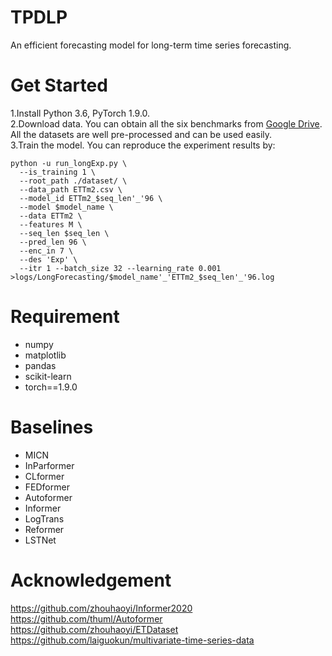 # TPDLP
An efficient forecasting model for long-term time series forecasting.

# Get Started

1.Install Python 3.6, PyTorch 1.9.0.  
2.Download data. You can obtain all the six benchmarks from [Google Drive](https://drive.google.com/drive/folders/1ZOYpTUa82_jCcxIdTmyr0LXQfvaM9vIy?usp=sharing). All the datasets are well pre-processed and can be used easily.  
3.Train the model. You can reproduce the experiment results by:  

``` 
python -u run_longExp.py \
  --is_training 1 \
  --root_path ./dataset/ \
  --data_path ETTm2.csv \
  --model_id ETTm2_$seq_len'_'96 \
  --model $model_name \
  --data ETTm2 \
  --features M \
  --seq_len $seq_len \
  --pred_len 96 \
  --enc_in 7 \
  --des 'Exp' \
  --itr 1 --batch_size 32 --learning_rate 0.001 >logs/LongForecasting/$model_name'_'ETTm2_$seq_len'_'96.log
```

# Requirement
* numpy
* matplotlib
* pandas
* scikit-learn
* torch==1.9.0

# Baselines
* MICN
* InParformer
* CLformer
* FEDformer
* Autoformer
* Informer
* LogTrans
* Reformer
* LSTNet

# Acknowledgement
https://github.com/zhouhaoyi/Informer2020  
https://github.com/thuml/Autoformer  
https://github.com/zhouhaoyi/ETDataset  
https://github.com/laiguokun/multivariate-time-series-data  
